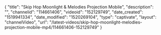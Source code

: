 {
    "title": "Skip Hop Moonlight & Melodies Projection Mobile",
    "description": "",
    "channelid": "114661406",
    "videoid": "152129749",
    "date_created": "1519941334",
    "date_modified": "1520269104",
    "type": "captivate",
    "layout": "channelVideo",
    "url": "\/latest-videos\/skip-hop-moonlight-melodies-projection-mobile-mp4\/114661406-152129749"
}